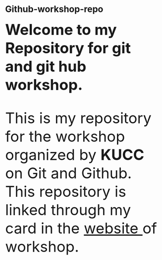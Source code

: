 # Github-workshop-repo
<font size= 20>
  <font><b>Welcome to my</b></font>
<b>Repository for git and git hub workshop.</b>

This is my repository for the workshop organized by <b>KUCC</b> on Git and Github. This repository is linked through my card in the <a href="https://kucc-git-github-2022.netlify.app/">website </a>of workshop. 
